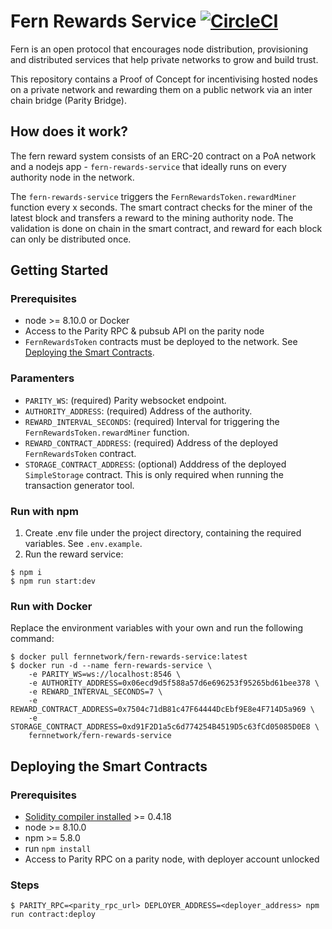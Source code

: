 # Fern Rewards Service [![CircleCI](https://circleci.com/gh/fernnetwork/fern-rewards-service.svg?style=svg&circle-token=0789f9ddd90b58aee94a1dac3efee718ea0666c2)](https://circleci.com/gh/fernnetwork/fern-rewards-service)

Fern is an open protocol that encourages node distribution, provisioning and distributed services that help private networks to grow and build trust.

This repository contains a Proof of Concept for incentivising hosted nodes on a private network and rewarding them on a public network via an inter chain bridge (Parity Bridge).

## How does it work?
The fern reward system consists of an ERC-20 contract on a PoA network and a nodejs app - `fern-rewards-service` that ideally runs on every authority node in the network.

The `fern-rewards-service` triggers the `FernRewardsToken.rewardMiner` function every x seconds. The smart contract checks for the miner of the latest block and transfers a reward to the mining authority node. The validation is done on chain in the smart contract, and reward for each block can only be distributed once.

## Getting Started

### Prerequisites
- node >= 8.10.0 or Docker
- Access to the Parity RPC & pubsub API on the parity node
- `FernRewardsToken` contracts must be deployed to the network. See [Deploying the Smart Contracts](#deploying-the-smart-contracts).

### Paramenters
- `PARITY_WS`: (required) Parity websocket endpoint.
- `AUTHORITY_ADDRESS`: (required) Address of the authority.
- `REWARD_INTERVAL_SECONDS`: (required) Interval for triggering the `FernRewardsToken.rewardMiner` function.
- `REWARD_CONTRACT_ADDRESS`: (required) Address of the deployed `FernRewardsToken` contract.
- `STORAGE_CONTRACT_ADDRESS`: (optional) Adddress of the deployed `SimpleStorage` contract. This is only required when running the transaction generator tool.

### Run with npm
1. Create .env file under the project directory, containing the required variables. See `.env.example`.
2. Run the reward service:
  ```
  $ npm i
  $ npm run start:dev
  ```

### Run with Docker
Replace the environment variables with your own and run the following command:
  ```
  $ docker pull fernnetwork/fern-rewards-service:latest
  $ docker run -d --name fern-rewards-service \
      -e PARITY_WS=ws://localhost:8546 \
      -e AUTHORITY_ADDRESS=0x06ecd9d5f588a57d6e696253f95265bd61bee378 \
      -e REWARD_INTERVAL_SECONDS=7 \
      -e REWARD_CONTRACT_ADDRESS=0x7504c71dB81c47F64444DcEbf9E8e4F714D5a969 \
      -e STORAGE_CONTRACT_ADDRESS=0xd91F2D1a5c6d774254B4519D5c63fCd05085D0E8 \
      fernnetwork/fern-rewards-service
  ```

## Deploying the Smart Contracts

### Prerequisites
- [Solidity compiler installed](http://solidity.readthedocs.io/en/latest/installing-solidity.html) >= 0.4.18
- node >= 8.10.0
- npm >= 5.8.0
- run `npm install`
- Access to Parity RPC on a parity node, with deployer account unlocked

### Steps
```
$ PARITY_RPC=<parity_rpc_url> DEPLOYER_ADDRESS=<deployer_address> npm run contract:deploy
```
